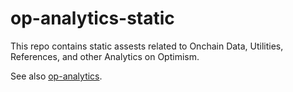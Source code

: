 # op-analytics-static

This repo contains static assests related to Onchain Data, Utilities, References, and other Analytics on Optimism. 

See also [op-analytics](https://github.com/ethereum-optimism/op-analytics).
